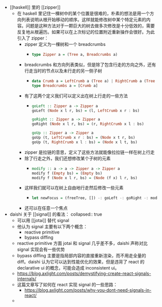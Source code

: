 - [[haskell]] 里的 [[zipper]]
	- 在 haskell 里记住一棵树中的某个位置是很难的，朴素的想法是用一个方向列表说明从根开始移动的顺序。这样就能修改树中某个特定元素的内容。问题是这种方法对于一颗巨大的树去做多次修改是十分低效的，需要反复地从根遍历。如果可以在上次标记的位置附近重新操作会很好。为此引入了 zipper：
		- zipper 定义为一棵树和一个 breadcrumbs
			- ```haskell
			  type Zipper a = (Tree a, Breadcrumbs a)
			  ```
		- breadcrumbs 和方向列表类似，但是除了包含行走的方向之外，还有行走当时的节点以及未行走的另一侧子树
			- ```haskell
			  data Crumb a = LeftCrumb a (Tree a) | RightCrumb a (Tree a) deriving (Show)
			  type Breadcrumbs a = [Crumb a]
			  ```
		- 有了这两个定义我们可以定义出在树上行走的一些方法
			- ```haskell
			  goLeft :: Zipper a -> Zipper a
			  goLeft (Node x l r, bs) = (l, LeftCrumb x r : bs)
			  
			  goRight :: Zipper a -> Zipper a
			  goRight (Node x l r, bs) = (r, RightCrumb x l : bs)
			  
			  goUp :: Zipper a -> Zipper a
			  goUp (t, LeftCrumb x r : bs) = (Node x t r, bs)
			  goUp (t, RightCrumb x l : bs) = (Node x l t, bs)
			  ```
		- zipper 是拉链的意思，定义了这些方法就能像拉拉链一样在树上行走
		- 除了行走之外，我们还想修改某个子树的元素
			- ```haskell
			  modify :: a -> a -> Zipper a -> Zipper a
			  modify f (Empty bs) = (Empty bs)
			  modify f (Node x l r, bs) = (Node (f x) l r, bs)
			  ```
		- 这样我们就可以在树上自由地行走然后修改一些元素
			- ```haskell
			  let newFocus = (freeTree, []) -: goLeft -: goRight -: modify (\_ -> 'P')
			  ```
		- 还可以在任意一个焦点
- daishi 关于 [[signal]] 的看法：
  collapsed:: true
	- 可以用 [[jotai]] 替代 signal
	- 他认为 signal 主要有以下两个概念：
		- reactive primitive
		- bypass diffing
	- reactive primitive 方面 jotai 和 signal 几乎差不多，daishi 声称对比 signal 实现会有一些优势
	- bypass diffing 主要是指局部内容的直接重新渲染，而不用走全量的 diff。daishi 认为它可以达到性能优化的效果，但是违背了 react 的 declarative ui 的概念，可能会造成 inconsistent ui。
	- https://blog.axlight.com/posts/demystifying-create-react-signals-internals/
	- 这篇文章写了如何在 react 实现 signal 的一些思路：
		- https://blog.axlight.com/posts/why-you-dont-need-signals-in-react/
	-